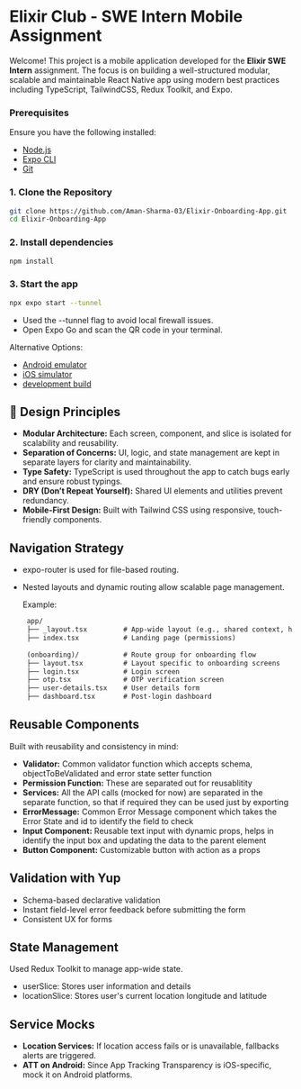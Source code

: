 # Elixir Club - SWE Intern Mobile Assignment

Welcome! This project is a mobile application developed for the **Elixir SWE Intern** assignment. The focus is on building a well-structured modular, scalable and maintainable React Native app using modern best practices including TypeScript, TailwindCSS, Redux Toolkit, and Expo.

### Prerequisites
Ensure you have the following installed:

- [Node.js](https://nodejs.org/)
- [Expo CLI](https://docs.expo.dev/get-started/installation/)
- [Git](https://git-scm.com/)

### 1. Clone the Repository

   ```bash
   git clone https://github.com/Aman-Sharma-03/Elixir-Onboarding-App.git
   cd Elixir-Onboarding-App
   ```

### 2. Install dependencies
   ```bash
   npm install
   ```

### 3. Start the app

   ```bash
   npx expo start --tunnel
   ```

- Used the --tunnel flag to avoid local firewall issues.
- Open Expo Go and scan the QR code in your terminal.


Alternative Options: 
- [Android emulator](https://docs.expo.dev/workflow/android-studio-emulator/)
- [iOS simulator](https://docs.expo.dev/workflow/ios-simulator/)
- [development build](https://docs.expo.dev/develop/development-builds/introduction/)


## 🧠 Design Principles
- **Modular Architecture:** Each screen, component, and slice is isolated for scalability and reusability.
- **Separation of Concerns:** UI, logic, and state management are kept in separate layers for clarity and maintainability.
- **Type Safety:** TypeScript is used throughout the app to catch bugs early and ensure robust typings.
- **DRY (Don’t Repeat Yourself):** Shared UI elements and utilities prevent redundancy.
- **Mobile-First Design:** Built with Tailwind CSS using responsive, touch-friendly components.


## Navigation Strategy
- expo-router is used for file-based routing.
- Nested layouts and dynamic routing allow scalable page management.

   Example:
     ```txt
      app/
      ├── _layout.tsx         # App-wide layout (e.g., shared context, header)
      ├── index.tsx           # Landing page (permissions)
      
      (onboarding)/           # Route group for onboarding flow
      ├── layout.tsx          # Layout specific to onboarding screens
      ├── login.tsx           # Login screen
      ├── otp.tsx             # OTP verification screen
      ├── user-details.tsx    # User details form
      ├── dashboard.tsx       # Post-login dashboard
     ```

## Reusable Components
Built with reusability and consistency in mind:
- **Validator:** Common validator function which accepts schema, objectToBeValidated and error state setter function
- **Permission Function:** These are separated out for reusablitity
- **Services:** All the API calls (mocked for now) are separated in the separate function, so that if required they can be used just by exporting
- **ErrorMessage:** Common Error Message component which takes the Error State and id to identify the field to check
- **Input Component:** Reusable text input with dynamic props, helps in identify the input box and updating the data to the parent element
- **Button Component:** Customizable button with action as a props

## Validation with Yup
- Schema-based declarative validation
- Instant field-level error feedback before submitting the form
- Consistent UX for forms

## State Management
Used Redux Toolkit to manage app-wide state.
- userSlice: Stores user information and details
- locationSlice: Stores user's current location longitude and latitude

## Service Mocks
- **Location Services:** If location access fails or is unavailable, fallbacks alerts are triggered.
- **ATT on Android:** Since App Tracking Transparency is iOS-specific, mock it on Android platforms.
